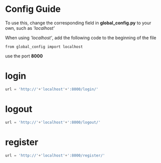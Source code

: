 # Config Guide
To use this, change the corresponding field in **global_config.py** to your own, such as *'localhost'*

When using *'localhost'*, add the following code to the beginning of the file
```
from global_config import localhost
```
use the port **8000**
# login
```python
url = 'http://'+'localhost'+':8000/login/'
```
# logout
```python
url = 'http://'+'localhost'+':8000/logout/'
```
# register
```python
url = 'http://'+'localhost'+':8000/register/'
```
